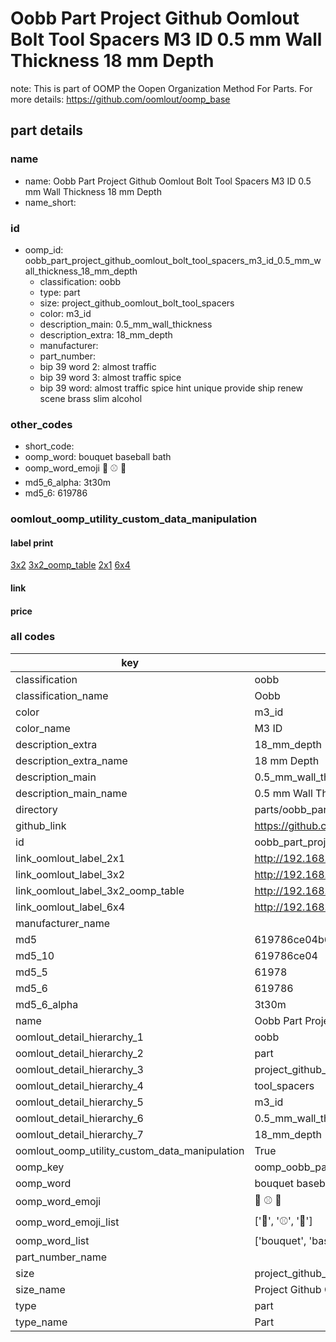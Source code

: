 # Oobb Part Project Github Oomlout Bolt Tool Spacers M3 ID 0.5 mm Wall Thickness 18 mm Depth  

note: This is part of OOMP the Oopen Organization Method For Parts. For more details: https://github.com/oomlout/oomp_base

##  part details
  







### name
* name: Oobb Part Project Github Oomlout Bolt Tool Spacers M3 ID 0.5 mm Wall Thickness 18 mm Depth
* name_short: 
### id
* oomp_id: oobb_part_project_github_oomlout_bolt_tool_spacers_m3_id_0.5_mm_wall_thickness_18_mm_depth
  * classification: oobb
  * type: part
  * size: project_github_oomlout_bolt_tool_spacers
  * color: m3_id
  * description_main: 0.5_mm_wall_thickness
  * description_extra: 18_mm_depth
  * manufacturer: 
  * part_number: 
  * bip 39 word 2: almost traffic
  * bip 39 word 3: almost traffic spice
  * bip 39 word: almost traffic spice hint unique provide ship renew scene brass slim alcohol

### other_codes
* short_code: 
* oomp_word: bouquet baseball bath
* oomp_word_emoji :bouquet: :baseball: :bath:
* md5_6_alpha: 3t30m
* md5_6: 619786






### oomlout_oomp_utility_custom_data_manipulation
#### label print
[3x2](http://192.168.1.245:1112/?label=oomp%203t30m)
[3x2_oomp_table](http://192.168.1.108:1112/?label=oomp%203t30m)
[2x1](http://192.168.1.242:1112/?label=oomp%203t30m)
[6x4](http://192.168.1.55:1112/?label=oomp%203t30m)    

#### link

                              

#### price







### all codes 
| key | value |  
| --- | --- |  
| classification | oobb |  
| classification_name | Oobb |  
| color | m3_id |  
| color_name | M3 ID |  
| description_extra | 18_mm_depth |  
| description_extra_name | 18 mm Depth |  
| description_main | 0.5_mm_wall_thickness |  
| description_main_name | 0.5 mm Wall Thickness |  
| directory | parts/oobb_part_project_github_oomlout_bolt_tool_spacers_m3_id_0.5_mm_wall_thickness_18_mm_depth |  
| github_link | https://github.com/oomlout/oomlout_oomp_part_src/tree/main/parts/oobb_part_project_github_oomlout_bolt_tool_spacers_m3_id_0.5_mm_wall_thickness_18_mm_depth |  
| id | oobb_part_project_github_oomlout_bolt_tool_spacers_m3_id_0.5_mm_wall_thickness_18_mm_depth |  
| link_oomlout_label_2x1 | http://192.168.1.242:1112/?label=oomp%203t30m |  
| link_oomlout_label_3x2 | http://192.168.1.245:1112/?label=oomp%203t30m |  
| link_oomlout_label_3x2_oomp_table | http://192.168.1.108:1112/?label=oomp%203t30m |  
| link_oomlout_label_6x4 | http://192.168.1.55:1112/?label=oomp%203t30m |  
| manufacturer_name |  |  
| md5 | 619786ce04b638c2b3f6c6bda339b036 |  
| md5_10 | 619786ce04 |  
| md5_5 | 61978 |  
| md5_6 | 619786 |  
| md5_6_alpha | 3t30m |  
| name | Oobb Part Project Github Oomlout Bolt Tool Spacers M3 ID 0.5 mm Wall Thickness 18 mm Depth |  
| oomlout_detail_hierarchy_1 | oobb |  
| oomlout_detail_hierarchy_2 | part |  
| oomlout_detail_hierarchy_3 | project_github_bolt |  
| oomlout_detail_hierarchy_4 | tool_spacers |  
| oomlout_detail_hierarchy_5 | m3_id |  
| oomlout_detail_hierarchy_6 | 0.5_mm_wall_thickness |  
| oomlout_detail_hierarchy_7 | 18_mm_depth |  
| oomlout_oomp_utility_custom_data_manipulation | True |  
| oomp_key | oomp_oobb_part_project_github_oomlout_bolt_tool_spacers_m3_id_0.5_mm_wall_thickness_18_mm_depth |  
| oomp_word | bouquet baseball bath |  
| oomp_word_emoji | :bouquet: :baseball: :bath: |  
| oomp_word_emoji_list | [':bouquet:', ':baseball:', ':bath:'] |  
| oomp_word_list | ['bouquet', 'baseball', 'bath'] |  
| part_number_name |  |  
| size | project_github_oomlout_bolt_tool_spacers |  
| size_name | Project Github Oomlout Bolt Tool Spacers |  
| type | part |  
| type_name | Part |  

